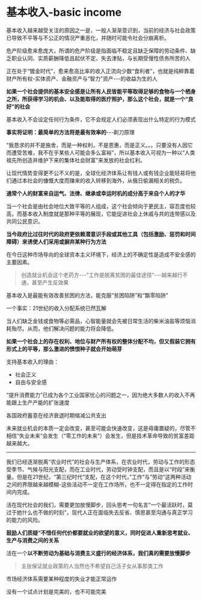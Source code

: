 # 基本收入-basic income

基本收入越来越受关注的原因之一是，一般人渐渐意识到，当前的经济与社会政策已导致不平等与不公正的情况严重恶化，并随时可能令社会分崩离析。

危产阶级愈来愈庞大，所谓的危产阶级是指面临不稳定且缺乏保障的劳动条件、缺乏职业认同、实质薪酬降低且起伏不定、失去津贴，与长期受慢性债务所苦的人

正在处于“镀金时代”，愈来愈高比率的收入正流向少数“食利者”，也就是纯粹靠着财产所有权-实体资产、金融资产与“智力”资产---的收益为生的人

**如果一个社会提供的基本安全感是让所有人民皆能平等取得足够的食物与一个栖身之所，所获得学习的机会、以及能取得的医疗照护，那么这个社会，就是一个“良好”的社会**

基本收入不会设定任何行为条件，它不会规定人们必须表现出什么特定的行为模式

**事实将证明：最简单的方法将是最有效率的**---剃刀原理

“我恳求的并不是施舍，而是一种权利，不是恩惠，而是正义。。。只要没有人因它而遭受苦难，我不在乎某些人可能会多么富裕”，所以基本收入可视为一种以“人类祖先所创造并维护下来的集体社会财富”来发放的社会红利。

让现代情势变得更不公不义的是，全球化经济体系让有钱人或有钱企业能轻易将他们通过本社会的慷慨大度而赚来的收入转移到海外，从俄日偷漏相关的税负。

**通常个人的财富来自运气、法律、继承或幸运时机的成分高于来自个人的才华**

当一个社会是由社会地位大致平等的人组成，这个社会倾向于更民主，容忍度也较高，而基本收入制度就是那种平等的展现，它能促进社会上休戚与共的连带感以及共同公民意识。

**当今政府比过往时代的政府更依赖潜意识手段或其他工具（包括激励、惩罚和时间障碍）来诱使人们采用或摒弃某种行为方法**

在今日这种市场导向的全球资本主义环境下，经济上的不确定性是造成不安全感的主要因素。

> 创造就业机会这个老药方---”工作是脱离贫困的最佳途径“---越来越行不通，甚至产生反效果

基本收入是最能有效改善贫困的方法，能克服“贫困陷阱”和“飘零陷阱”

一个事实：21世纪的收入分配系统已然瓦解

当人们缺乏金钱或食物等必需品，心智能量就会先被日常生活的柴米油盐等烦恼消耗殆尽。从而，他们解决问题的能力将会降低。

**如果一个社会上的存在权利、地位与财产所有权的整体分配不均，但又假装它拥有形式上的平等，那么激进的愤恨种子就会开始萌芽**

支持基本收入的理由：

- 社会正义
- 自由与安全感

“提升消费能力”已成为各个工业国家忧心的问题之一，因为绝大多数人的收入不再能跟上生产产能的扩张速度

各国政府蓄意在经济衰退时期缩减公共支出

未来就业机会的本质一定会改变，甚至可能会快速改变，这是毋庸置疑的，尽管不相信“失业未来”会发生（“零工作的未来”）会发生，但是技术革命导致的贫富差距越来越大。

-----

我们已经逐渐脱离“农业时代”的社会与生产体系，在农业时代，劳动与工作的形态受季节、气候与阳光支配，而在工业时代，劳动受时钟支配，而且是以“时段”来衡量。但是在21世纪，“第三纪时代“支配，在这个时代，”工作“与”劳动“这两种活动之间的界限越来越模糊-这些活动不一定在工作场所，也不一定得在指定的工作时间内完成。

活在现代社会的我们，需要更加放慢脚步，回头思考一句名言“一个最活跃时，莫过于她什么也不做的时刻”，现代人正在面临失去反省、慎思甚至沟通与真正学习的能力的风险。

**鼓励人们质疑“不惜任何代价都要就业的欲望的意义，同时促进人重新思考就业、生产与消费之间的关系**

活在一个**以不断劳动为基础与消费主义盛行的经济体系，我们真的需要放慢脚步**

>  主张保证就业政策的人当然也不希望自己活子女从事那类工作

市场经济体系需要某种程度的失业才能正常运作

没有一个试点计划是完美的，也不可能完美

